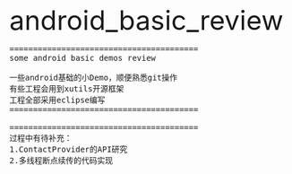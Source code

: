 <font size='20'>android_basic_review</font>


<pre>
========================================
some android basic demos review

一些android基础的小Demo，顺便熟悉git操作
有些工程会用到xutils开源框架
工程全部采用eclipse编写
========================================

========================================
过程中有待补充：
1.ContactProvider的API研究
2.多线程断点续传的代码实现
</pre>